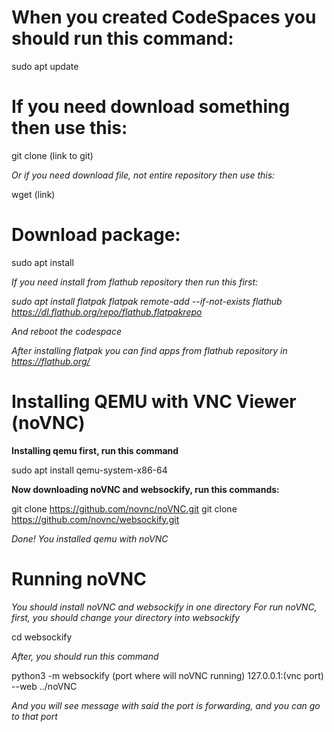 # When you created CodeSpaces you should run this command:

sudo apt update

# If you need download something then use this:

git clone (link to git)

_Or if you need download file, not entire repository then use this:_

wget (link)

# Download package:

sudo apt install 

_If you need install from flathub repository then run this first:_

_sudo apt install flatpak_
_flatpak remote-add --if-not-exists flathub https://dl.flathub.org/repo/flathub.flatpakrepo_

_And reboot the codespace_

_After installing flatpak you can find apps from flathub repository in https://flathub.org/_

# Installing QEMU with VNC Viewer (noVNC)

__Installing qemu first, run this command__

sudo apt install qemu-system-x86-64

__Now downloading noVNC and websockify, run this commands:__

git clone https://github.com/novnc/noVNC.git
git clone https://github.com/novnc/websockify.git

_Done! You installed qemu with noVNC_

# Running noVNC

_You should install noVNC and websockify in one directory_
_For run noVNC, first, you should change your directory into websockify_

cd websockify

_After, you should run this command_

python3 -m websockify (port where will noVNC running) 127.0.0.1:(vnc port) --web ../noVNC

_And you will see message with said the port is forwarding, and you can go to that port_

